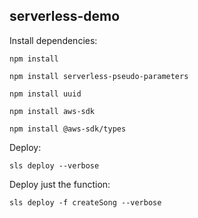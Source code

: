 serverless-demo
-----

Install dependencies:
```
npm install

npm install serverless-pseudo-parameters

npm install uuid

npm install aws-sdk

npm install @aws-sdk/types
```

Deploy:
```
sls deploy --verbose
```

Deploy just the function:
```
sls deploy -f createSong --verbose
```

